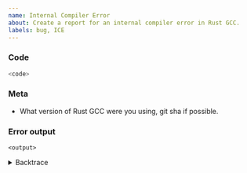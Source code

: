 ```yaml
---
name: Internal Compiler Error
about: Create a report for an internal compiler error in Rust GCC.
labels: bug, ICE
---
```

<!--
Thank you for finding an Internal Compiler Error! 🧊  If possible, try to provide
a minimal verifiable example. You can read "Rust Bug Minimization Patterns" for
how to create smaller examples.

http://blog.pnkfx.org/blog/2019/11/18/rust-bug-minimization-patterns/

-->

### Code

```rust
<code>
```

### Meta

- What version of Rust GCC were you using, git sha if possible.

### Error output

```
<output>
```

<!--
Include a backtrace if available.
-->
<details><summary>Backtrace</summary>
  <p>
  
  ```
  <backtrace>
  ```
  
  </p>
</details>
